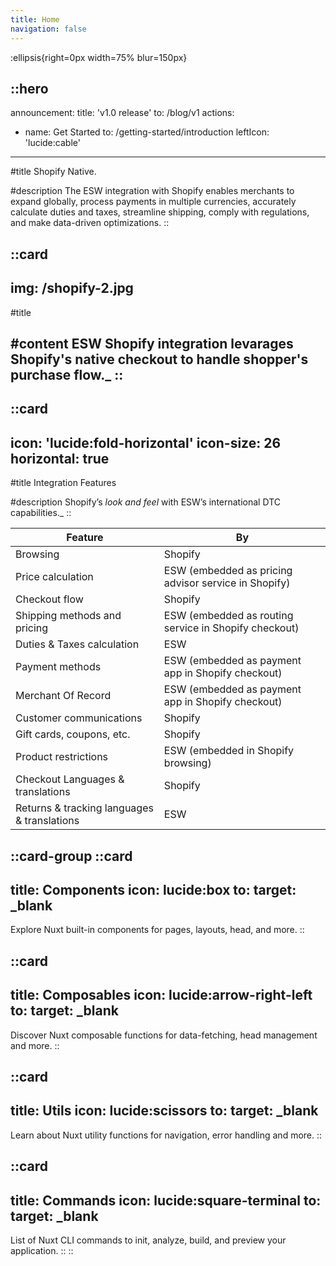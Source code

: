 ```yaml
---
title: Home
navigation: false
---
```


:ellipsis{right=0px width=75% blur=150px}

::hero
---
announcement:
  title: 'v1.0 release'
  to: /blog/v1
actions:
  - name: Get Started
    to: /getting-started/introduction
    leftIcon: 'lucide:cable'
---

#title
Shopify Native.

#description
The ESW integration with Shopify enables merchants to expand globally, process payments in multiple currencies, accurately calculate duties and taxes, streamline shipping, comply with regulations, and make data-driven optimizations.
::

::card
---
img: /shopify-2.jpg
---
#title

#content
ESW Shopify integration levarages Shopify's native checkout to handle shopper's purchase flow._
::
---

::card
---
icon: 'lucide:fold-horizontal'
icon-size: 26
horizontal: true
---

#title
Integration Features

#description
Shopify’s *look and feel* with ESW’s international DTC capabilities._
::

<div class="overflow-x-auto rounded-md border border-gray-200 shadow-sm my-8">
  <table class="min-w-full border-collapse">
    <thead class="bg-gray-50">
      <tr>
        <th class="border-b px-4 py-3 text-left text-sm font-semibold text-gray-700">Feature</th>
        <th class="border-b px-4 py-3 text-left text-sm font-semibold text-gray-700">By</th>
      </tr>
    </thead>
    <tbody class="bg-white">
      <tr>
        <td class="border-b px-4 py-3">Browsing</td>
        <td class="border-b px-4 py-3">Shopify</td>
      </tr>
      <tr>
        <td class="border-b px-4 py-3">Price calculation</td>
        <td class="border-b px-4 py-3">ESW (embedded as pricing advisor service in Shopify)</td>
      </tr>
      <tr>
        <td class="border-b px-4 py-3">Checkout flow</td>
        <td class="border-b px-4 py-3">Shopify</td>
      </tr>
      <tr>
        <td class="border-b px-4 py-3">Shipping methods and pricing</td>
        <td class="border-b px-4 py-3">ESW (embedded as routing service in Shopify checkout)</td>
      </tr>
      <tr>
        <td class="border-b px-4 py-3">Duties &amp; Taxes calculation</td>
        <td class="border-b px-4 py-3">ESW</td>
      </tr>
      <tr>
        <td class="border-b px-4 py-3">Payment methods</td>
        <td class="border-b px-4 py-3">ESW (embedded as payment app in Shopify checkout)</td>
      </tr>
      <tr>
        <td class="border-b px-4 py-3">Merchant Of Record</td>
        <td class="border-b px-4 py-3">ESW (embedded as payment app in Shopify checkout)</td>
      </tr>
      <tr>
        <td class="border-b px-4 py-3">Customer communications</td>
        <td class="border-b px-4 py-3">Shopify</td>
      </tr>
      <tr>
        <td class="border-b px-4 py-3">Gift cards, coupons, etc.</td>
        <td class="border-b px-4 py-3">Shopify</td>
      </tr>
      <tr>
        <td class="border-b px-4 py-3">Product restrictions</td>
        <td class="border-b px-4 py-3">ESW (embedded in Shopify browsing)</td>
      </tr>
      <tr>
        <td class="border-b px-4 py-3">Checkout Languages &amp; translations</td>
        <td class="border-b px-4 py-3">Shopify</td>
      </tr>
      <tr>
        <td class="border-b px-4 py-3">Returns &amp; tracking languages &amp; translations</td>
        <td class="border-b px-4 py-3">ESW</td>
      </tr>
    </tbody>
  </table>
</div>



::card-group
  ::card
  ---
  title: Components
  icon: lucide:box
  to: 
  target: _blank
  ---
  Explore Nuxt built-in components for pages, layouts, head, and more.
  ::

  ::card
  ---
  title: Composables
  icon: lucide:arrow-right-left
  to: 
  target: _blank
  ---
  Discover Nuxt composable functions for data-fetching, head management and more.
  ::

  ::card
  ---
  title: Utils
  icon: lucide:scissors
  to: 
  target: _blank
  ---
  Learn about Nuxt utility functions for navigation, error handling and more.
  ::

  ::card
  ---
  title: Commands
  icon: lucide:square-terminal
  to: 
  target: _blank
  ---
  List of Nuxt CLI commands to init, analyze, build, and preview your application.
  ::
::


